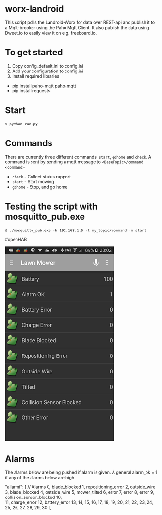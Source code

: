 # worx-landroid

This script polls the Landroid-Worx for data over REST-api and publish it to a Mqtt-brooker using the Paho Mqtt Client.
It also publish the data using Dweet.io to easily view it on e.g. freeboard.io.  

# To get started

1. Copy config_default.ini to config.ini 
2. Add your configuration to config.ini
3. Install required libraries
  * pip install paho-mqtt [paho-mqtt](http://www.eclipse.org/paho/clients/python/)
  * pip install requests

# Start

```
$ python run.py
```

# Commands

There are currently three different commands, `start`, `gohome` and `check`.
A command is sent by sending a mqtt message to `<BaseTopic>/command <command>`

* `check` - Collect status rapport
* `start` - Start mowing
* `gohome` - Stop, and go home


# Testing the script with mosquitto_pub.exe

```
$ ./mosquitto_pub.exe -h 192.168.1.5 -t my_topic/command -m start
```

#openHAB

![Alarms from LandroidWorx in openHAB](openHAB_LandroidWorx.png)

# Alarms

The alarms below are being pushed if alarm is given. 
A general alarm_ok = 1 if any of the alarms below are high.  

"allarmi": [ // Alarms
0, blade_blocked
1, repositioning_error 
2, outside_wire
3, blade_blocked
4, outside_wire
5, mower_tilted
6, error 
7, error
8, error
9, collision_sensor_blocked
10,  
11, charge_error
12, battery_error
13, 
14,
15,
16,
17,
18,
19,
20,
21,
22,
23,
24,
25,
26,
27,
28,
29,
30
],
